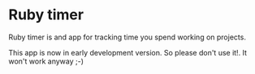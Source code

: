 # Ruby timer

Ruby timer is and app for tracking time you spend working on projects.

This app is now in early development version. So please don't use it!. It won't work anyway ;-)